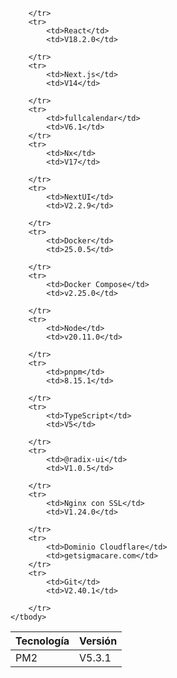 <table >
    <thead>
        <tr>
            <th>Tecnología</th>
            <th>Versión</th>
        </tr>
    </thead>
    <tbody>
        <tr>
            <td>PM2</td>
            <td>V5.3.1</td>
           
        </tr>
        <tr>
            <td>React</td>
            <td>V18.2.0</td>
           
        </tr>
        <tr>
            <td>Next.js</td>
            <td>V14</td>
           
        </tr>
        <tr>
            <td>fullcalendar</td>
            <td>V6.1</td>
        </tr>
        <tr>
            <td>Nx</td>
            <td>V17</td>
            
        </tr>
        <tr>
            <td>NextUI</td>
            <td>V2.2.9</td>
            
        </tr>
        <tr>
            <td>Docker</td>
            <td>25.0.5</td>
           
        </tr>
        <tr>
            <td>Docker Compose</td>
            <td>v2.25.0</td>
           
        </tr>
        <tr>
            <td>Node</td>
            <td>v20.11.0</td>
           
        </tr>
        <tr>
            <td>pnpm</td>
            <td>8.15.1</td>
           
        </tr>
        <tr>
            <td>TypeScript</td>
            <td>V5</td>
           
        </tr>
        <tr>
            <td>@radix-ui</td>
            <td>V1.0.5</td>
            
        </tr>
        <tr>
            <td>Nginx con SSL</td>
            <td>V1.24.0</td>
           
        </tr>
        <tr>
            <td>Dominio Cloudflare</td>
            <td>getsigmacare.com</td>
        </tr>
        <tr>
            <td>Git</td>
            <td>V2.40.1</td>
           
        </tr>
    </tbody>
</table>